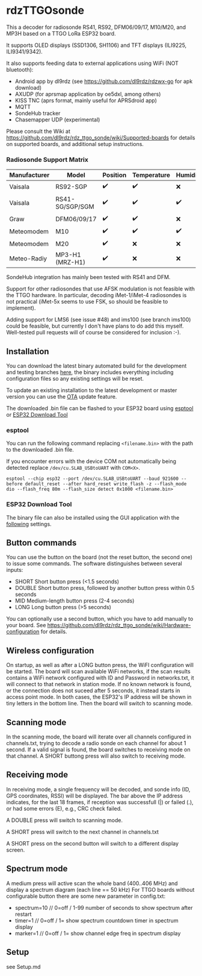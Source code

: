 rdzTTGOsonde
============

This a decoder for radiosonde RS41, RS92, DFM06/09/17, M10/M20, and MP3H
based on a TTGO LoRa ESP32 board.

It supports OLED displays (SSD1306, SH1106) and TFT displays (ILI9225, ILI9341/9342).

It also supports feeding data to external applications using WiFi (NOT bluetooth):
- Android app by dl9rdz (see https://github.com/dl9rdz/rdzwx-go for apk download)
- AXUDP (for aprsmap application by oe5dxl, among others)
- KISS TNC (aprs format, mainly useful for APRSdroid app)
- MQTT
- SondeHub tracker
- Chasemapper UDP (experimental)


Please consult the Wiki at https://github.com/dl9rdz/rdz_ttgo_sonde/wiki/Supported-boards
for details on supported boards, and additional setup instructions.


### Radiosonde Support Matrix

Manufacturer | Model | Position | Temperature | Humidity | Pressure
-------------|-------|----------|-------------|----------|----------
Vaisala | RS92-SGP | :heavy_check_mark: | :heavy_check_mark: | :x: | :x:
Vaisala | RS41-SG/SGP/SGM | :heavy_check_mark: | :heavy_check_mark: | :heavy_check_mark: | :heavy_check_mark: (for -SGP)
Graw | DFM06/09/17 | :heavy_check_mark: | :heavy_check_mark: | :x: | :x:
Meteomodem | M10 | :heavy_check_mark: | :heavy_check_mark: | :heavy_check_mark: | Not Sent
Meteomodem | M20 | :heavy_check_mark: | :x: | :x: | Not Sent
Meteo-Radiy | MP3-H1 (MRZ-H1) | :heavy_check_mark: | :x: | :x: | :x: 

SondeHub integration has mainly been tested with RS41 and DFM. 


Support for other radiosondes that use AFSK modulation is not feasible with the TTGO hardware.
In particular, decoding iMet-1/iMet-4 radiosondes is not practical (iMet-5x seems to use FSK,
so should be feasible to implement).

Adding support for LMS6 (see issue #48) and ims100 (see branch ims100) could be feasible,
but currently I don't have plans to do add this myself. Well-tested pull requests will of
course be considered for inclusion :-).

## Installation

You can download the latest binary automated build for the development and testing branches [here](http://rdzsonde.mooo.com/download.html), the binary includes everything including configuration files so any existing settings will be reset. 

To update an existing installation to the latest development or master version you can use the [OTA](https://github.com/dl9rdz/rdz_ttgo_sonde/wiki/Other-features#over-the-air-updates) update feature.

The downloaded .bin file can be flashed to your ESP32 board using [esptool](https://github.com/espressif/esptool) or [ESP32 Download Tool](https://www.espressif.com/en/support/download/other-tools)

### esptool

You can run the following command replacing `<filename.bin>` with the path to the downloaded .bin file. 

If you encounter errors with the device COM not automatically being detected replace `/dev/cu.SLAB_USBtoUART` with `COM<X>`.

```
esptool --chip esp32 --port /dev/cu.SLAB_USBtoUART --baud 921600 --before default_reset --after hard_reset write_flash -z --flash_mode dio --flash_freq 80m --flash_size detect 0x1000 <filename.bin>
```

### ESP32 Download Tool

The binary file can also be installed using the GUI application with the [following](http://rdzsonde.mooo.com/) settings.

## Button commands

You can use the button on the board (not the reset button, the second one) to
issue some commands. The software distinguishes between several inputs:

- SHORT	Short button press (<1.5 seconds)
- DOUBLE  Short button press, followed by another button press within 0.5 seconds
- MID	Medium-length button press (2-4 seconds)
- LONG	Long button press (>5 seconds)

You can optionally use a second button, which you have to add manually to your board.
See https://github.com/dl9rdz/rdz_ttgo_sonde/wiki/Hardware-configuration for details.


## Wireless configuration

On startup, as well as after a LONG button press, the WiFI configuration will
be started.  The board will scan available WiFi networks, if the scan results
contains a WiFi network configured with ID and Password in networks.txt, it
will connect to that network in station mode. If no known network is found, or
the connection does not suceed after 5 seconds, it instead starts in access point
mode. In both cases, the ESP32's IP address will be shown in tiny letters in the
bottom line. Then the board will switch to scanning mode.

## Scanning mode

In the scanning mode, the board will iterate over all channels configured in
channels.txt, trying to decode a radio sonde on each channel for about 1 second.
If a valid signal is found, the board switches to receiving mode on that channel.
A SHORT buttong press will also switch to receiving mode.

## Receiving mode

In receiving mode, a single frequency will be decoded, and sonde info (ID, GPS
coordinates, RSSI) will be displayed. The bar above the IP address indicates,
for the last 18 frames, if reception was successfull (|) or failed (.), or had
some errors (E), e.g., CRC check failed.
 
A DOUBLE press will switch to scanning mode.

A SHORT press will switch to the next channel in channels.txt

A SHORT press on the second button will switch to a different display screen.

## Spectrum mode

A medium press will active scan the whole band (400..406 MHz) and display a
spectrum diagram (each line == 50 kHz)
For TTGO boards without configurable button there are some new parameter in config.txt:
- spectrum=10       // 0=off / 1-99 number of seconds to show spectrum after restart
- timer=1           // 0=off / 1= show spectrum countdown timer in spectrum display
- marker=1          // 0=off / 1= show channel edge freq in spectrum display

## Setup

see Setup.md

